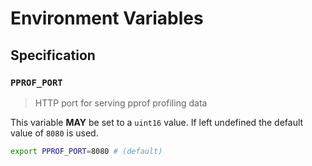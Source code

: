# Environment Variables

## Specification

### `PPROF_PORT`

> HTTP port for serving pprof profiling data

This variable **MAY** be set to a `uint16` value.
If left undefined the default value of `8080` is used.

```bash
export PPROF_PORT=8080 # (default)
```
